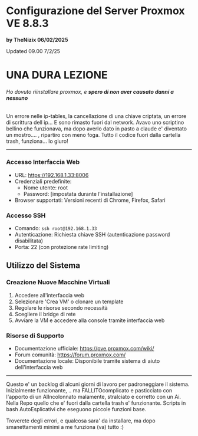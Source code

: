 # Configurazione del Server Proxmox VE 8.8.3

**by TheNizix  06/02/2025** 

Updated 09.00  7/2/25



# **UNA DURA LEZIONE**



###### Ho dovuto riinstallare proxmox, e **spero di non aver causato danni  a nessuno**  

Un errore nelle ip-tables, la cancellazione di una chiave criptata, un errore di scrittura dell ip...
E sono rimasto fuori dal network.
Avavo uno scriptino bellino che funzionava, ma dopo averlo dato in pasto a claude e' diventato un mostro.... , ripartiro con meno foga. 
Tutto il codice fuori dalla cartella trash, funziona... lo giuro!

----------------------------------------------------------------------------------------------



### Accesso Interfaccia Web

- URL: https://192.168.1.33:8006
- Credenziali predefinite:
  - Nome utente: root
  - Password: [impostata durante l'installazione]
- Browser supportati: Versioni recenti di Chrome, Firefox, Safari

### Accesso SSH

- Comando: `ssh root@192.168.1.33`
- Autenticazione: Richiesta chiave SSH (autenticazione password disabilitata)
- Porta: 22 (con protezione rate limiting)

## Utilizzo del Sistema

### Creazione Nuove Macchine Virtuali

1. Accedere all'interfaccia web
2. Selezionare 'Crea VM' o clonare un template  
3. Regolare le risorse secondo necessità
4. Scegliere il bridge di rete
5. Avviare la VM e accedere alla console tramite interfaccia web

### Risorse di Supporto

- Documentazione ufficiale: https://pve.proxmox.com/wiki/
- Forum comunità: https://forum.proxmox.com/
- Documentazione locale: Disponibile tramite sistema di aiuto dell'interfaccia web

---------------------------------------------------------------------------------------------------------------------------

Questo e' un backlog di alcuni giorni di lavoro per padroneggiare il sistema.
Inizialmente funzionante, .. ma FALLITOcomplicato e pasticciato con l'apporto di un AIIncolonnato malamente, stralciato e corretto con  un Ai.
Nella Repo quello che e' fuori dalla cartella trash e' funzionante.
Scripts in bash AutoEsplicativi che eseguono piccole funzioni base.

Troverete degli errori, e qualcosa sara' da installare, ma dopo smanettamenti minimi a me funziona (va) tutto :)

